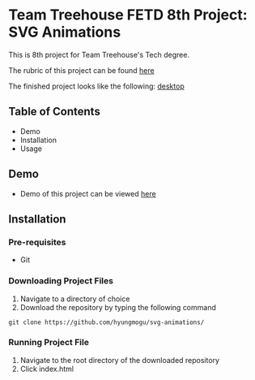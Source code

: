 # Team Treehouse FETD 8th Project: SVG Animations

This is 8th project for Team Treehouse's Tech degree.

The rubric of this project can be found [here](https://drive.google.com/open?id=1EXn3sI8VjWBXkcxjzriAZX_0QbtVfV5o)

The finished project looks like the following: [desktop](https://drive.google.com/open?id=1mnGd4TVGv99iHWQq3tiP5gvPR9rAd-et)


## Table of Contents
- Demo
- Installation
- Usage


## Demo
- Demo of this project can be viewed [here](https://hyungmogu.github.com/svg-animations)

## Installation
### Pre-requisites
- Git

### Downloading Project Files
1. Navigate to a directory of choice
2. Download the repository by typing the following command
```
git clone https://github.com/hyungmogu/svg-animations/
```

### Running Project File
1. Navigate to the root directory of the downloaded repository
2. Click index.html
